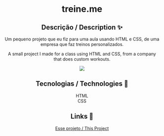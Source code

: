 <div align="center">
<h1>treine.me</h1>
<h2>Descrição / Description ✨</h2>
<p>Um pequeno projeto que eu fiz para uma aula usando HTML e CSS, de uma empresa que faz treinos personalizados.</p>
<p>A small project I made for a class using HTML and CSS, from a company that does custom workouts.</p>
<img src="https://github.com/gustavosd7/treine.me/assets/127472686/fc764c43-df41-4ade-b1ff-027f7270ebeb">
<h2>Tecnologias / Technologies 🚀</h2>
HTML <br>
CSS
<h2>Links 🔗</h2>
<p><a href="https://treine-me-two.vercel.app/" target="_blank">Esse projeto / This Project<a></p>
</div>
